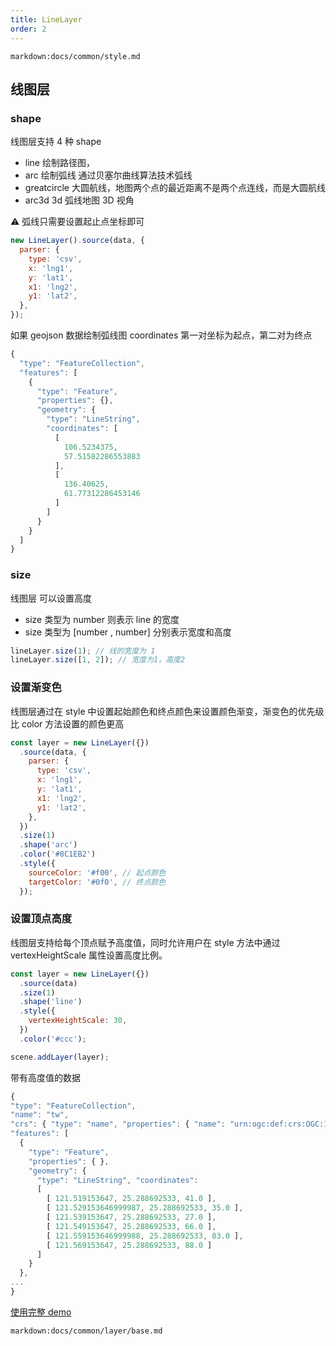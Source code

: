 ```yaml
---
title: LineLayer
order: 2
---
```


`markdown:docs/common/style.md`

## 线图层

### shape

线图层支持 4 种 shape

- line 绘制路径图，
- arc 绘制弧线 通过贝塞尔曲线算法技术弧线
- greatcircle 大圆航线，地图两个点的最近距离不是两个点连线，而是大圆航线
- arc3d 3d 弧线地图 3D 视角

⚠️ 弧线只需要设置起止点坐标即可

```javascript
new LineLayer().source(data, {
  parser: {
    type: 'csv',
    x: 'lng1',
    y: 'lat1',
    x1: 'lng2',
    y1: 'lat2',
  },
});
```

如果 geojson 数据绘制弧线图 coordinates 第一对坐标为起点，第二对为终点

```javascript
{
  "type": "FeatureCollection",
  "features": [
    {
      "type": "Feature",
      "properties": {},
      "geometry": {
        "type": "LineString",
        "coordinates": [
          [
            106.5234375,
            57.51582286553883
          ],
          [
            136.40625,
            61.77312286453146
          ]
        ]
      }
    }
  ]
}

```

### size

线图层 可以设置高度

- size 类型为 number 则表示 line 的宽度
- size 类型为 [number , number] 分别表示宽度和高度

```javascript
lineLayer.size(1); // 线的宽度为 1
lineLayer.size([1, 2]); // 宽度为1，高度2
```

### 设置渐变色

线图层通过在 style 中设置起始颜色和终点颜色来设置颜色渐变，渐变色的优先级比 color 方法设置的颜色更高

```javascript
const layer = new LineLayer({})
  .source(data, {
    parser: {
      type: 'csv',
      x: 'lng1',
      y: 'lat1',
      x1: 'lng2',
      y1: 'lat2',
    },
  })
  .size(1)
  .shape('arc')
  .color('#8C1EB2')
  .style({
    sourceColor: '#f00', // 起点颜色
    targetColor: '#0f0', // 终点颜色
  });
```

### 设置顶点高度

线图层支持给每个顶点赋予高度值，同时允许用户在 style 方法中通过 vertexHeightScale 属性设置高度比例。

```javascript
const layer = new LineLayer({})
  .source(data)
  .size(1)
  .shape('line')
  .style({
    vertexHeightScale: 30,
  })
  .color('#ccc');

scene.addLayer(layer);
```

带有高度值的数据

```javascript
{
"type": "FeatureCollection",
"name": "tw",
"crs": { "type": "name", "properties": { "name": "urn:ogc:def:crs:OGC:1.3:CRS84" } },
"features": [
  {
    "type": "Feature",
    "properties": { },
    "geometry": {
      "type": "LineString", "coordinates":
      [
        [ 121.519153647, 25.288692533, 41.0 ],
        [ 121.529153646999987, 25.288692533, 35.0 ],
        [ 121.539153647, 25.288692533, 27.0 ],
        [ 121.549153647, 25.288692533, 66.0 ],
        [ 121.559153646999988, 25.288692533, 83.0 ],
        [ 121.569153647, 25.288692533, 88.0 ]
      ]
    }
  },
...
}

```

[使用完整 demo](../../../examples/line/isoline#height)

`markdown:docs/common/layer/base.md`
